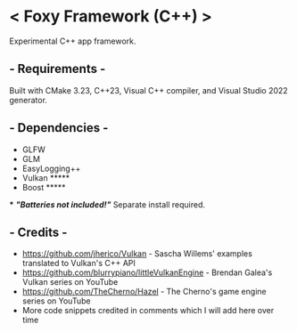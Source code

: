 # < Foxy Framework (C++) >
 Experimental C++ app framework.

## - Requirements -
 Built with CMake 3.23, C++23, Visual C++ compiler, and Visual Studio 2022 generator.
 
## - Dependencies -
 - GLFW
 - GLM
 - EasyLogging++
 - Vulkan *****
 - Boost *****

**\*** ***"Batteries not included!"*** Separate install required.

## - Credits -
 - https://github.com/jherico/Vulkan - Sascha Willems' examples translated to Vulkan's C++ API
 - https://github.com/blurrypiano/littleVulkanEngine - Brendan Galea's Vulkan series on YouTube
 - https://github.com/TheCherno/Hazel - The Cherno's game engine series on YouTube
 - More code snippets credited in comments which I will add here over time